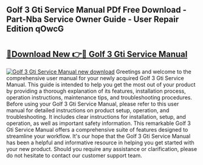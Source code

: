 ## Golf 3 Gti Service Manual PDf Free Download - Part-Nba Service Owner Guide - User Repair Edition qOwcG

# <h2><a href="http://bc54725.oget.top/?id=Golf+3+Gti+Service+Manual">🔗Download New 👉🔴 Golf 3 Gti Service Manual</a></h2>

[![Golf 3 Gti Service Manual new download](https://i.imgur.com/5g1atiW.png)](http://bc54725.oget.top/?id=Golf+3+Gti+Service+Manual)
Greetings and welcome to the comprehensive user manual for your newly acquired Golf 3 Gti Service Manual. This guide is intended to help you get the most out of your product by providing a thorough explanation of its features, installation process, operation instructions, maintenance tips, and troubleshooting procedures. Before using your Golf 3 Gti Service Manual, please refer to this user manual for detailed instructions on product setup, operation, and troubleshooting. It includes clear instructions for installation, setup, and operation, as well as important safety information. This remarkable Golf 3 Gti Service Manual offers a comprehensive suite of features designed to streamline your workflow. It's our hope that the Golf 3 Gti Service Manual has been a helpful and informative resource in helping you get started with your new product. Should you require any assistance or clarification, please do not hesitate to contact our customer support team.
